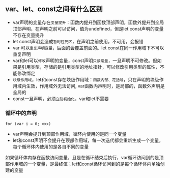 ## var、let、const之间有什么区别
- var声明的变量存在`变量提升`：函数内提升到函数顶部声明，函数外提升到全局顶部声明，在声明之前可以访问，值为undefined，但是let const声明的变量不存在变量提升
- let const声明会造成`暂时性死区`，在声明之前使用，不可用，会报错
- var 可以`重复声明变量`，后面的会覆盖前面的。let const在同一作用域下不可以重复声明
- var和let可以`修改`声明的变量，const声明`只读常量`，一旦声明不可修改。但如果是引用类型，存储的是引用类型的地址指针，可以修改引用类型的属性，不能修改绑定
- `块级作用域`，let和const存在块级作用域：`函数内部、花括号`，只在声明的块级作用域内生效，作用域外无法访问, var函数内声明时，是局部的，函数外声明是全局的
- const一旦声明，必须`立刻初始化`，var和let不需要

### 循环中的声明
`for (var i = 0; xxx)`
- var声明会提升到顶部作用域，循环内使用的是同一个变量
- let和const声明不会提升在顶部作用域，每一次迭代都会重新生成一个变量，每个循环体内使用的是各自不同的变量
  
如果循环体内存在函数访问变量，且是在循环结束后执行，var循环访问到的是顶部作用域的一个变量，是最终值；let和const循环访问到的是每个循环体内单独创建的变量